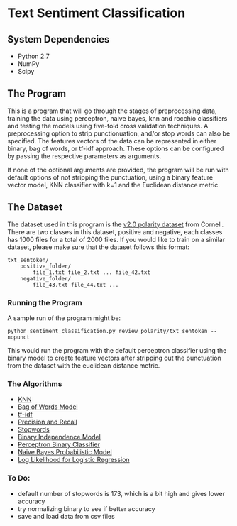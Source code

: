 # Text Sentiment Classification

## System Dependencies
- Python 2.7
- NumPy
- Scipy

## The Program
This is a program that will go through the stages of preprocessing data, training the
data using perceptron, naive bayes, knn and rocchio classifiers and testing the models using five-fold cross validation techniques. A preprocessing option to strip punctionuation, and/or stop words can also be specified. The features vectors of the data can be represented in either binary, bag of words, or tf-idf approach. These options can be configured by passing the respective parameters as arguments. 

If none of the optional arguments are provided, the program will be run with default options of not stripping the punctuation, using a binary feature vector model, KNN classifier with k=1 and the Euclidean distance metric.

## The Dataset
The dataset used in this program is the [v2.0 polarity dataset](https://www.cs.cornell.edu/people/pabo/movie-review-data/) from Cornell. There are two classes in this dataset, positive and negative, each classes has 1000 files for a total of 2000 files. 
If you would like to train on a similar dataset, please make sure that the 
dataset follows this format:
```
txt_sentoken/  
    positive_folder/
        file_1.txt file_2.txt ... file_42.txt
    negative_folder/
        file_43.txt file_44.txt ...
```        

### Running the Program
A sample run of the program might be:
```
python sentiment_classification.py review_polarity/txt_sentoken --nopunct
```
This would run the program with the default perceptron classifier using the binary model to create feature vectors after stripping out the punctuation from the dataset with the euclidean distance metric.

### The Algorithms
- [KNN](https://en.wikipedia.org/wiki/K-nearest_neighbors_algorithm)
- [Bag of Words Model](https://en.wikipedia.org/wiki/Bag-of-words_model)
- [tf-idf](https://en.wikipedia.org/wiki/Tf%E2%80%93idf)
- [Precision and Recall](https://en.wikipedia.org/wiki/Precision_and_recall)
- [Stopwords](http://www.ranks.nl/stopwords)
- [Binary Independence Model](https://en.wikipedia.org/wiki/Binary_Independence_Model)
- [Perceptron Binary Classifier](https://en.wikipedia.org/wiki/Perceptron)
- [Naive Bayes Probabilistic Model](https://en.wikipedia.org/wiki/Naive_Bayes_classifier)
- [Log Likelihood for Logistic Regression](http://www.stat.cmu.edu/~cshalizi/uADA/12/lectures/ch12.pdf)

### To Do:
- default number of stopwords is 173, which is a bit high and gives lower accuracy 
- try normalizing binary to see if better accuracy
- save and load data from csv files